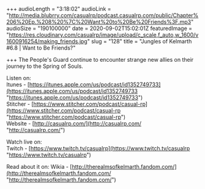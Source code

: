 +++
audioLength = "3:18:02"
audioLink = "http://media.blubrry.com/casualrp/podcast.casualrp.com/public/Chapter%206%20Ep.%208%20%7C%20Want%20to%20Be%20Friends%3F.mp3"
audioSize = "190100000"
date = 2020-09-02T15:02:01Z
featuredImage = "https://res.cloudinary.com/casualrp/image/upload/c_scale,f_auto,w_1600/v1600916254/making_friends.jpg"
slug = "128"
title = "Jungles of Kelmarth #6.8 | Want to Be Friends?"

+++
The People's Guard continue to encounter strange new allies on their journey to the Spring of Souls. 

Listen on:  
Itunes - [https://itunes.apple.com/us/podcast/id1352749733](https://itunes.apple.com/us/podcast/id1352749733 "https://itunes.apple.com/us/podcast/id1352749733")  
Stitcher - [https://www.stitcher.com/podcast/casual-rp](https://www.stitcher.com/podcast/casual-rp "https://www.stitcher.com/podcast/casual-rp")  
Website - [http://casualrp.com/](http://casualrp.com/ "http://casualrp.com/")

Watch live on:  
Twitch - [https://www.twitch.tv/casualrp](https://www.twitch.tv/casualrp "https://www.twitch.tv/casualrp")

Read about it on: Wikia - [http://therealmsofkelmarth.fandom.com/](http://therealmsofkelmarth.fandom.com/ "http://therealmsofkelmarth.fandom.com/")